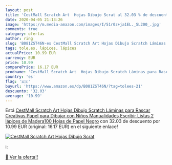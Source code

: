 ```yaml
---
layout: post
title: 'CestMall Scratch Art  Hojas Dibujo Scrat al 32.03 % de descuento'
date: 2020-04-05 21:13:26
image: 'https://m.media-amazon.com/images/I/51r0z+ja1EL._SL200_.jpg'
comments: true
category: ofertas
author: ring
slug: 'B081ZST46N-es CestMall Scratch Art Hojas Dibujo Scratch Láminas para...'
tags: tole.es, lápices, lápices
actualPrice: 10.99 EUR
currency: EUR
price: 10.99
comparePrice: 16.17 EUR
prodname: 'CestMall Scratch Art  Hojas Dibujo Scratch Láminas para Rascar Creativas Papel para Dibujar con Niños  Manualidades  Escribir Listas  2 lápices de Madera100 Hojas de Papel Negro'
country: 'es'
flag: '🇪🇸'
buyurl: 'https://www.amazon.es/dp/B081ZST46N/?tag=tolees-21'
descuento: '32.03'
average: '10.99'
---
```


Está [CestMall Scratch Art  Hojas Dibujo Scratch Láminas para Rascar Creativas Papel para Dibujar con Niños  Manualidades  Escribir Listas  2 lápices de Madera100 Hojas de Papel Negro](https://www.amazon.es/dp/B081ZST46N/?tag=tolees-21) con 32.03 de descuento por 10.99 EUR (original: 16.17 EUR) en el siguiente enlace!

[![CestMall Scratch Art  Hojas Dibujo Scrat](https://m.media-amazon.com/images/I/51r0z+ja1EL._SL200_.jpg)](https://www.amazon.es/dp/B081ZST46N/?tag=tolees-21)

ℹ️:


[🛒 Ver la oferta!!](https://www.amazon.es/dp/B081ZST46N/?tag=tolees-21)
